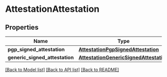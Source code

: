# AttestationAttestation

## Properties
Name | Type | Description | Notes
------------ | ------------- | ------------- | -------------
**pgp_signed_attestation** | [**AttestationPgpSignedAttestation**](AttestationPgpSignedAttestation.md) |  | [optional] 
**generic_signed_attestation** | [**AttestationGenericSignedAttestation**](AttestationGenericSignedAttestation.md) |  | [optional] 

[[Back to Model list]](../README.md#documentation-for-models) [[Back to API list]](../README.md#documentation-for-api-endpoints) [[Back to README]](../README.md)

